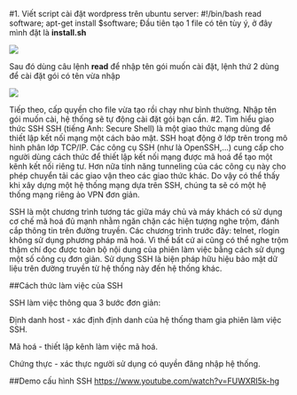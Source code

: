 #1. Viết script cài đặt wordpress trên ubuntu server:
    #!/bin/bash
	read software;
	apt-get install $software;
Đầu tiên tạo 1 file có tên tùy ý, ở đây mình đặt là **install.sh**

![](https://cloud.githubusercontent.com/assets/14356333/11275584/da83cec4-8f10-11e5-95da-de50d2931cae.png)

Sau đó dùng câu lệnh **read** để nhập tên gói muốn cài đặt, lệnh thứ 2 dùng để cài đặt gói có tên vừa nhập

![](https://cloud.githubusercontent.com/assets/14356333/11275690/710ea29c-8f11-11e5-9590-a1c31c98ff5d.png)

Tiếp theo, cấp quyền cho file vừa tạo rồi chạy như bình thường. Nhập tên gói muốn cài, hệ thống sẽ tự động cài đặt gói bạn cần.
#2. Tìm hiểu giao thức SSH
SSH (tiếng Anh: Secure Shell) là một giao thức mạng dùng để thiết lập kết nối mạng một cách bảo mật. SSH hoạt động ở lớp trên trong mô hình phân lớp TCP/IP. Các công cụ SSH (như là OpenSSH,...) cung cấp cho người dùng cách thức để thiết lập kết nối mạng được mã hoá để tạo một kênh kết nối riêng tư. Hơn nữa tính năng tunneling của các công cụ này cho phép chuyển tải các giao vận theo các giao thức khác. Do vậy có thể thấy khi xây dựng một hệ thống mạng dựa trên SSH, chúng ta sẽ có một hệ thống mạng riêng ảo VPN đơn giản.

SSH là một chương trình tương tác giữa máy chủ và máy khách có sử dụng cơ chế mã hoá đủ mạnh nhằm ngăn chặn các hiện tượng nghe trộm, đánh cắp thông tin trên đường truyền. Các chương trình trước đây: telnet, rlogin không sử dụng phương pháp mã hoá. Vì thế bất cứ ai cũng có thể nghe trộm thậm chí đọc được toàn bộ nội dung của phiên làm việc bằng cách sử dụng một số công cụ đơn giản. Sử dụng SSH là biện pháp hữu hiệu bảo mật dữ liệu trên đường truyền từ hệ thống này đến hệ thống khác.

##Cách thức làm việc của SSH

SSH làm việc thông qua 3 bước đơn giản:

Định danh host - xác định định danh của hệ thống tham gia phiên làm việc SSH.

Mã hoá - thiết lập kênh làm việc mã hoá.

Chứng thực - xác thực người sử dụng có quyền đăng nhập hệ thống.

##Demo cấu hình SSH
https://www.youtube.com/watch?v=FUWXRI5k-hg
